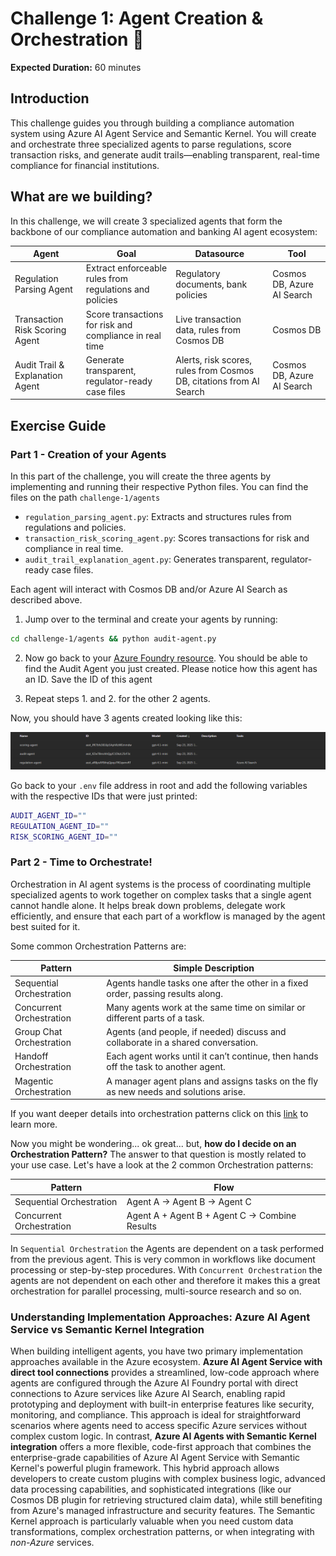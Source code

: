 # Challenge 1: Agent Creation & Orchestration 🚦

**Expected Duration:** 60 minutes

## Introduction
This challenge guides you through building a compliance automation system using Azure AI Agent Service and Semantic Kernel. You will create and orchestrate three specialized agents to parse regulations, score transaction risks, and generate audit trails—enabling transparent, real-time compliance for financial institutions.

## What are we building?
In this challenge, we will create 3 specialized agents that form the backbone of our compliance automation and banking AI agent ecosystem:

| Agent                        | Goal                                                      | Datasource                                                                 | Tool                        |
|------------------------------|-----------------------------------------------------------|----------------------------------------------------------------------------|-----------------------------|
| Regulation Parsing Agent     | Extract enforceable rules from regulations and policies    | Regulatory documents, bank policies                                        | Cosmos DB, Azure AI Search |
| Transaction Risk Scoring Agent | Score transactions for risk and compliance in real time   | Live transaction data, rules from Cosmos DB                                | Cosmos DB                 |
| Audit Trail & Explanation Agent | Generate transparent, regulator-ready case files          | Alerts, risk scores, rules from Cosmos DB, citations from AI Search        | Cosmos DB, Azure AI Search |


## Exercise Guide 

### Part 1 - Creation of your Agents

In this part of the challenge, you will create the three agents by implementing and running their respective Python files. You can find the files on the path `challenge-1/agents`

- `regulation_parsing_agent.py`: Extracts and structures rules from regulations and policies.
- `transaction_risk_scoring_agent.py`: Scores transactions for risk and compliance in real time.
- `audit_trail_explanation_agent.py`: Generates transparent, regulator-ready case files.

Each agent will interact with Cosmos DB and/or Azure AI Search as described above.

1. Jump over to the terminal and create your agents by running:

```bash
cd challenge-1/agents && python audit-agent.py
```

2. Now go back to your [Azure Foundry resource](https://ai.azure.com/). You should be able to find the Audit Agent you just created. Please notice how this agent has an ID. Save the ID of this agent 

3. Repeat steps 1. and 2. for the other 2 agents. 

Now, you should have 3 agents created looking like this:

![alt text](image.png)

Go back to your `.env` file address in root and add the following variables with the respective IDs that were just printed:

```bash
AUDIT_AGENT_ID=""
REGULATION_AGENT_ID=""
RISK_SCORING_AGENT_ID=""
```


### Part 2 - Time to Orchestrate!

Orchestration in AI agent systems is the process of coordinating multiple specialized agents to work together on complex tasks that a single agent cannot handle alone. It helps break down problems, delegate work efficiently, and ensure that each part of a workflow is managed by the agent best suited for it. 

Some common Orchestration Patterns are:

| Pattern                  | Simple Description                                                                  |
|--------------------------|------------------------------------------------------------------------------------|
| Sequential Orchestration | Agents handle tasks one after the other in a fixed order, passing results along.   |
| Concurrent Orchestration | Many agents work at the same time on similar or different parts of a task.         |
| Group Chat Orchestration | Agents (and people, if needed) discuss and collaborate in a shared conversation.   |
| Handoff Orchestration    | Each agent works until it can’t continue, then hands off the task to another agent.|
| Magentic Orchestration   | A manager agent plans and assigns tasks on the fly as new needs and solutions arise.|

If you want deeper details into orchestration patterns click on this [link](https://learn.microsoft.com/en-us/azure/architecture/ai-ml/guide/ai-agent-design-patterns?toc=%2Fazure%2Fdeveloper%2Fai%2Ftoc.json&bc=%2Fazure%2Fdeveloper%2Fai%2Fbreadcrumb%2Ftoc.json) to learn more.

Now you might be wondering... ok great... but, **how do I decide on an Orchestration Pattern?** The answer to that question is mostly related to your use case. 
Let's have a look at the 2 common Orchestration patterns:

| Pattern                    | Flow                                   |
|----------------------------|----------------------------------------|
| Sequential Orchestration   | Agent A → Agent B → Agent C            |
| Concurrent Orchestration   | Agent A + Agent B + Agent C → Combine Results |

In `Sequential Orchestration` the Agents are dependent on a task performed from the previous agent. This is very common in workflows like document processing or step-by-step procedures. With `Concurrent Orchestration` the agents are not dependent on each other and therefore it makes this a great orchestration for parallel processing, multi-source research and so on.

### Understanding Implementation Approaches: Azure AI Agent Service vs Semantic Kernel Integration

When building intelligent agents, you have two primary implementation approaches available in the Azure ecosystem. **Azure AI Agent Service with direct tool connections** provides a streamlined, low-code approach where agents are configured through the Azure AI Foundry portal with direct connections to Azure services like Azure AI Search, enabling rapid prototyping and deployment with built-in enterprise features like security, monitoring, and compliance. This approach is ideal for straightforward scenarios where agents need to access specific Azure services without complex custom logic. In contrast, **Azure AI Agents with Semantic Kernel integration** offers a more flexible, code-first approach that combines the enterprise-grade capabilities of Azure AI Agent Service with Semantic Kernel's powerful plugin framework. This hybrid approach allows developers to create custom plugins with complex business logic, advanced data processing capabilities, and sophisticated integrations (like our Cosmos DB plugin for retrieving structured claim data), while still benefiting from Azure's managed infrastructure and security features. The Semantic Kernel approach is particularly valuable when you need custom data transformations, complex orchestration patterns, or when integrating with *non-Azure* services.


